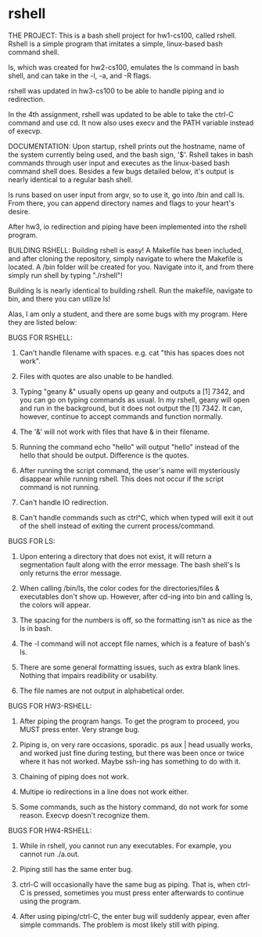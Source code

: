 rshell
======

THE PROJECT:
This is a bash shell project for hw1-cs100, called rshell. Rshell is a simple program that imitates a simple, linux-based bash command shell. 

ls, which was created for hw2-cs100, emulates the ls command in bash shell, and can take in the -l, -a, and -R flags.

rshell was updated in hw3-cs100 to be able to handle piping and io redirection.

In the 4th assignment, rshell was updated to be able to take the ctrl-C command and use cd. It now also uses execv and the PATH variable instead of execvp.

DOCUMENTATION:
Upon startup, rshell prints out the hostname, name of the system currently being used, and the bash sign, '$'. Rshell takes in bash commands through user input and executes as the linux-based bash command shell does. Besides a few bugs detailed below, it's output is nearly identical to a regular bash shell.

ls runs based on user input from argv, so to use it, go into /bin and call ls. From there, you can append directory names and flags to your heart's desire.

After hw3, io redirection and piping have been implemented into the rshell program.

BUILDING RSHELL:
Building rshell is easy! A Makefile has been included, and after cloning the repository, simply navigate to where the Makefile is located. A /bin folder will be created for you. Navigate into it, and from there simply run shell by typing "./rshell"!

Building ls is nearly identical to building rshell. Run the makefile, navigate to bin, and there you can utilize ls!


Alas, I am only a student, and there are some bugs with my program. Here they are listed below:

BUGS FOR RSHELL:

1. Can't handle filename with spaces. e.g. cat "this has spaces does not work".

2. Files with quotes are also unable to be handled. 

3. Typing "geany &" usually opens up geany and outputs a [1] 7342, and you can go on typing commands as usual. In my rshell, geany will open and run in the background, but it does not output the [1] 7342. It can, however, continue to accept commands and function normally.

4. The '&' will not work with files that have & in their filename.

5. Running the command echo "hello" will output "hello" instead of the hello that should be output. Difference is the quotes.

6. After running the script command, the user's name will mysteriously disappear while running rshell. This does not occur if the script command is not running.

7. Can't handle IO redirection.

8. Can't handle commands such as ctrl^C, which when typed will exit it out of the shell instead of exiting the current process/command.

BUGS FOR LS:

1. Upon entering a directory that does not exist, it will return a segmentation fault along with the error message. The bash shell's ls only returns the error message.

2. When calling /bin/ls, the color codes for the directories/files & executables don't show up. However, after cd-ing into bin and calling ls, the colors will appear.

3. The spacing for the numbers is off, so the formatting isn't as nice as the ls in bash.

4. The -l command will not accept file names, which is a feature of bash's ls.

5. There are some general formatting issues, such as extra blank lines. Nothing that impairs readibility or usability.

6. The file names are not output in alphabetical order.

BUGS FOR HW3-RSHELL:

1. After piping the program hangs. To get the program to proceed, you MUST press enter. Very strange bug.

2. Piping is, on very rare occasions, sporadic. ps aux | head usually works, and worked just fine during testing, but there was been once or twice where it has not worked. Maybe ssh-ing has something to do with it.

3. Chaining of piping does not work.

4. Multipe io redirections in a line does not work either.

5. Some commands, such as the history command, do not work for some reason. Execvp doesn't recognize them.

BUGS FOR HW4-RSHELL:

1. While in rshell, you cannot run any executables. For example, you cannot run ./a.out.

2. Piping still has the same enter bug.

3. ctrl-C will occasionally have the same bug as piping. That is, when ctrl-C is pressed, sometimes you must press enter afterwards to continue using the program.

4. After using piping/ctrl-C, the enter bug will suddenly appear, even after simple commands. The problem is most likely still with piping.

